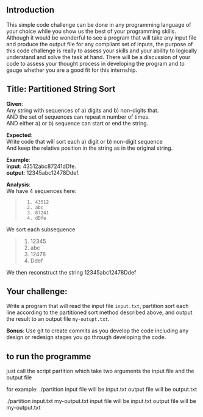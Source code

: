 ## Introduction

This simple code challenge can be done in any programming language of your choice while you show us the best of your programming skills.  Although it would be wonderful to see a program that will take any input file and produce the output file for any compliant set of inputs, the purpose of this code challenge is really to assess your skills and your ability to logically understand and solve the task at hand.  There will be a discussion of your code to assess your thought process in developing the program and to gauge whether you are a good fit for this internship.

## Title: Partitioned String Sort

**Given**:  
  Any string with sequences of a) digits and b) non-digits that.  
  AND the set of sequences can repeat n number of times.  
  AND either a) or b) sequence can start or end the string.  

**Expected**:  
  Write code that will sort each a) digit or b) non-digit sequence  
  And keep the relative position in the string as in the original string.

**Example**:  
  **input**: 43512abc87241dDfe.  
  **output**: 12345abc12478Ddef.  

  **Analysis**:   
    We have 4 sequences here:

>       1. 43512
>       2. abc
>       3. 87241
>       4. dDfe

We sort each subsequence

>   1. 12345
>   2. abc
>   3. 12478
>   4. Ddef
>

We then reconstruct the string
  12345abc12478Ddef

## Your challenge:

Write a program that will read the input file `input.txt`, partition sort each line according to the partitioned sort method described above, and output the result to an output file `my-outupt.txt`.

**Bonus**:  Use git to create commits as you develop the code including any design or redesign stages you go through developing the code.


## to run the programme 
just call the script partition which take two arguments the input file and the output file

for example:
./partition 
input file will be input.txt
output file will be output.txt

./partition input.txt my-output.txt
input file will be input.txt
output file will be my-output.txt

